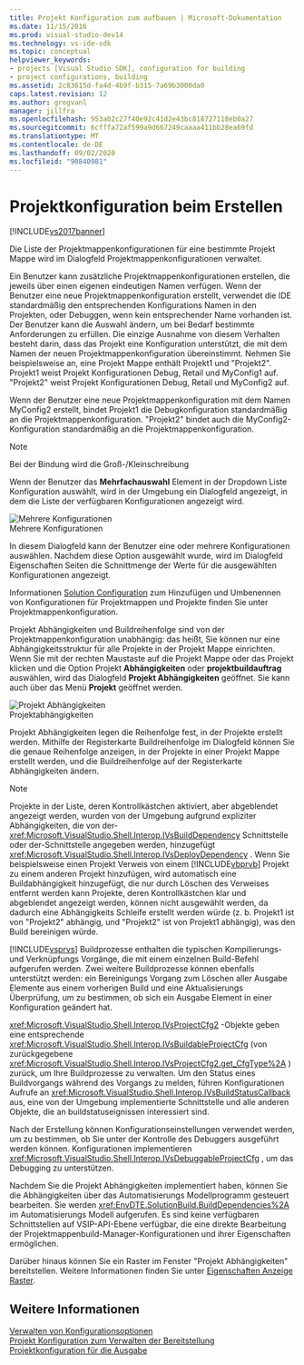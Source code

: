 ```yaml
---
title: Projekt Konfiguration zum aufbauen | Microsoft-Dokumentation
ms.date: 11/15/2016
ms.prod: visual-studio-dev14
ms.technology: vs-ide-sdk
ms.topic: conceptual
helpviewer_keywords:
- projects [Visual Studio SDK], configuration for building
- project configurations, building
ms.assetid: 2c83615d-fa4d-4b9f-b315-7a69b3000da0
caps.latest.revision: 12
ms.author: gregvanl
manager: jillfra
ms.openlocfilehash: 953a02c27f40e92c41d2e43bc818727118eb0a27
ms.sourcegitcommit: 6cfffa72af599a9d667249caaaa411bb28ea69fd
ms.translationtype: MT
ms.contentlocale: de-DE
ms.lasthandoff: 09/02/2020
ms.locfileid: "90840981"
---
```

# <a name="project-configuration-for-building"></a>Projektkonfiguration beim Erstellen
[!INCLUDE[vs2017banner](../../includes/vs2017banner.md)]

Die Liste der Projektmappenkonfigurationen für eine bestimmte Projekt Mappe wird im Dialogfeld Projektmappenkonfigurationen verwaltet.  
  
 Ein Benutzer kann zusätzliche Projektmappenkonfigurationen erstellen, die jeweils über einen eigenen eindeutigen Namen verfügen. Wenn der Benutzer eine neue Projektmappenkonfiguration erstellt, verwendet die IDE standardmäßig den entsprechenden Konfigurations Namen in den Projekten, oder Debuggen, wenn kein entsprechender Name vorhanden ist. Der Benutzer kann die Auswahl ändern, um bei Bedarf bestimmte Anforderungen zu erfüllen. Die einzige Ausnahme von diesem Verhalten besteht darin, dass das Projekt eine Konfiguration unterstützt, die mit dem Namen der neuen Projektmappenkonfiguration übereinstimmt. Nehmen Sie beispielsweise an, eine Projekt Mappe enthält Projekt1 und "Projekt2". Projekt1 weist Projekt Konfigurationen Debug, Retail und MyConfig1 auf. "Projekt2" weist Projekt Konfigurationen Debug, Retail und MyConfig2 auf.  
  
 Wenn der Benutzer eine neue Projektmappenkonfiguration mit dem Namen MyConfig2 erstellt, bindet Projekt1 die Debugkonfiguration standardmäßig an die Projektmappenkonfiguration. "Projekt2" bindet auch die MyConfig2-Konfiguration standardmäßig an die Projektmappenkonfiguration.  
  
> [!NOTE]
> Bei der Bindung wird die Groß-/Kleinschreibung  
  
 Wenn der Benutzer das **Mehrfachauswahl** Element in der Dropdown Liste Konfiguration auswählt, wird in der Umgebung ein Dialogfeld angezeigt, in dem die Liste der verfügbaren Konfigurationen angezeigt wird.  
  
 ![Mehrere Konfigurationen](../../extensibility/internals/media/vsmultiplecfgs.gif "vsmultiplecfgs")  
Mehrere Konfigurationen  
  
 In diesem Dialogfeld kann der Benutzer eine oder mehrere Konfigurationen auswählen. Nachdem diese Option ausgewählt wurde, wird im Dialogfeld Eigenschaften Seiten die Schnittmenge der Werte für die ausgewählten Konfigurationen angezeigt.  
  
 Informationen [Solution Configuration](../../extensibility/internals/solution-configuration.md) zum Hinzufügen und Umbenennen von Konfigurationen für Projektmappen und Projekte finden Sie unter Projektmappenkonfiguration.  
  
 Projekt Abhängigkeiten und Buildreihenfolge sind von der Projektmappenkonfiguration unabhängig: das heißt, Sie können nur eine Abhängigkeitsstruktur für alle Projekte in der Projekt Mappe einrichten. Wenn Sie mit der rechten Maustaste auf die Projekt Mappe oder das Projekt klicken und die Option Projekt **Abhängigkeiten** oder **projektbuildauftrag** auswählen, wird das Dialogfeld **Projekt Abhängigkeiten** geöffnet. Sie kann auch über das Menü **Projekt** geöffnet werden.  
  
 ![Projekt Abhängigkeiten](../../extensibility/internals/media/vsprojdependencies.gif "vsprojabhängigkeiten")  
Projektabhängigkeiten  
  
 Projekt Abhängigkeiten legen die Reihenfolge fest, in der Projekte erstellt werden. Mithilfe der Registerkarte Buildreihenfolge im Dialogfeld können Sie die genaue Reihenfolge anzeigen, in der Projekte in einer Projekt Mappe erstellt werden, und die Buildreihenfolge auf der Registerkarte Abhängigkeiten ändern.  
  
> [!NOTE]
> Projekte in der Liste, deren Kontrollkästchen aktiviert, aber abgeblendet angezeigt werden, wurden von der Umgebung aufgrund expliziter Abhängigkeiten, die von der- <xref:Microsoft.VisualStudio.Shell.Interop.IVsBuildDependency> Schnittstelle oder der-Schnittstelle angegeben werden, hinzugefügt <xref:Microsoft.VisualStudio.Shell.Interop.IVsDeployDependency> . Wenn Sie beispielsweise einen Projekt Verweis von einem [!INCLUDE[vbprvb](../../includes/vbprvb-md.md)] Projekt zu einem anderen Projekt hinzufügen, wird automatisch eine Buildabhängigkeit hinzugefügt, die nur durch Löschen des Verweises entfernt werden kann Projekte, deren Kontrollkästchen klar und abgeblendet angezeigt werden, können nicht ausgewählt werden, da dadurch eine Abhängigkeits Schleife erstellt werden würde (z. b. Projekt1 ist von "Projekt2" abhängig, und "Projekt2" ist von Projekt1 abhängig), was den Build bereinigen würde.  
  
 [!INCLUDE[vsprvs](../../includes/vsprvs-md.md)] Buildprozesse enthalten die typischen Kompilierungs-und Verknüpfungs Vorgänge, die mit einem einzelnen Build-Befehl aufgerufen werden. Zwei weitere Buildprozesse können ebenfalls unterstützt werden: ein Bereinigungs Vorgang zum Löschen aller Ausgabe Elemente aus einem vorherigen Build und eine Aktualisierungs Überprüfung, um zu bestimmen, ob sich ein Ausgabe Element in einer Konfiguration geändert hat.  
  
 <xref:Microsoft.VisualStudio.Shell.Interop.IVsProjectCfg2> -Objekte geben eine entsprechende <xref:Microsoft.VisualStudio.Shell.Interop.IVsBuildableProjectCfg> (von zurückgegebene <xref:Microsoft.VisualStudio.Shell.Interop.IVsProjectCfg2.get_CfgType%2A> ) zurück, um Ihre Buildprozesse zu verwalten. Um den Status eines Buildvorgangs während des Vorgangs zu melden, führen Konfigurationen Aufrufe an <xref:Microsoft.VisualStudio.Shell.Interop.IVsBuildStatusCallback> aus, eine von der Umgebung implementierte Schnittstelle und alle anderen Objekte, die an buildstatuseignissen interessiert sind.  
  
 Nach der Erstellung können Konfigurationseinstellungen verwendet werden, um zu bestimmen, ob Sie unter der Kontrolle des Debuggers ausgeführt werden können. Konfigurationen implementieren <xref:Microsoft.VisualStudio.Shell.Interop.IVsDebuggableProjectCfg> , um das Debugging zu unterstützen.  
  
 Nachdem Sie die Projekt Abhängigkeiten implementiert haben, können Sie die Abhängigkeiten über das Automatisierungs Modellprogramm gesteuert bearbeiten. Sie werden <xref:EnvDTE.SolutionBuild.BuildDependencies%2A> im Automatisierungs Modell aufgerufen. Es sind keine verfügbaren Schnittstellen auf VSIP-API-Ebene verfügbar, die eine direkte Bearbeitung der Projektmappenbuild-Manager-Konfigurationen und ihrer Eigenschaften ermöglichen.  
  
 Darüber hinaus können Sie ein Raster im Fenster "Projekt Abhängigkeiten" bereitstellen. Weitere Informationen finden Sie unter [Eigenschaften Anzeige Raster](../../extensibility/internals/properties-display-grid.md).  
  
## <a name="see-also"></a>Weitere Informationen  
 [Verwalten von Konfigurationsoptionen](../../extensibility/internals/managing-configuration-options.md)   
 [Projekt Konfiguration zum Verwalten der Bereitstellung](../../extensibility/internals/project-configuration-for-managing-deployment.md)   
 [Projektkonfiguration für die Ausgabe](../../extensibility/internals/project-configuration-for-output.md)
